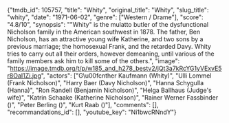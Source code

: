 {"tmdb_id": 105757, "title": "Whity", "original_title": "Whity", "slug_title": "whity", "date": "1971-06-02", "genre": ["Western / Drame"], "score": "4.8/10", "synopsis": "\"Whity\" is the mulatto butler of the dysfunctional Nicholson family in the American southwest in 1878. The father, Ben Nicholson, has an attractive young wife Katherine, and two sons by a previous marriage; the homosexual Frank, and the retarded Davy. Whity tries to carry out all their orders, however demeaning, until various of the family members ask him to kill some of the others.", "image": "https://image.tmdb.org/t/p/w185_and_h278_bestv2/jQt3a7kRcYG1yVExvE5r8OaI1Zi.jpg", "actors": ["G\u00fcnther Kaufmann (Whity)", "Ulli Lommel (Frank Nicholson)", "Harry Baer (Davy Nicholson)", "Hanna Schygulla (Hanna)", "Ron Randell (Benjamin Nicholson)", "Helga Ballhaus (Judge's wife)", "Katrin Schaake (Katherine Nicholson)", "Rainer Werner Fassbinder ()", "Peter Berling ()", "Kurt Raab ()"], "comments": [], "recommandations_id": [], "youtube_key": "Ni1bwcRNndY"}